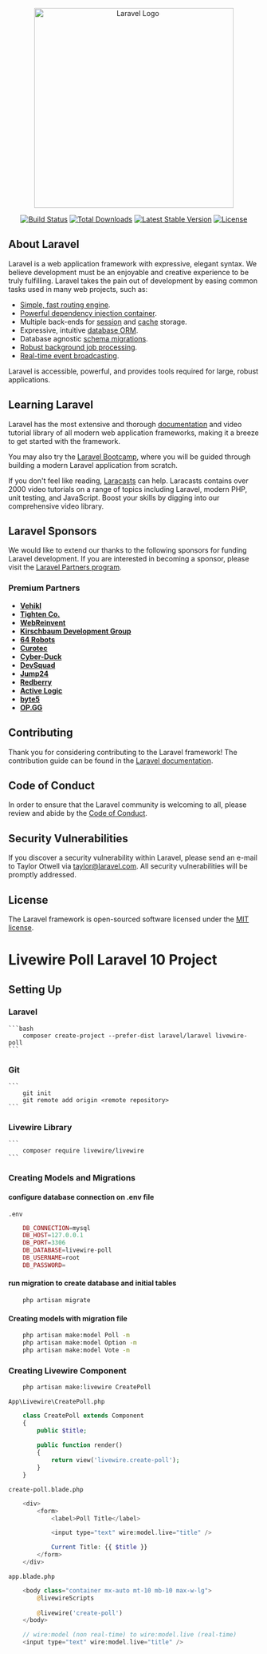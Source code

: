 <p align="center"><a href="https://laravel.com" target="_blank"><img src="https://raw.githubusercontent.com/laravel/art/master/logo-lockup/5%20SVG/2%20CMYK/1%20Full%20Color/laravel-logolockup-cmyk-red.svg" width="400" alt="Laravel Logo"></a></p>

<p align="center">
<a href="https://github.com/laravel/framework/actions"><img src="https://github.com/laravel/framework/workflows/tests/badge.svg" alt="Build Status"></a>
<a href="https://packagist.org/packages/laravel/framework"><img src="https://img.shields.io/packagist/dt/laravel/framework" alt="Total Downloads"></a>
<a href="https://packagist.org/packages/laravel/framework"><img src="https://img.shields.io/packagist/v/laravel/framework" alt="Latest Stable Version"></a>
<a href="https://packagist.org/packages/laravel/framework"><img src="https://img.shields.io/packagist/l/laravel/framework" alt="License"></a>
</p>

## About Laravel

Laravel is a web application framework with expressive, elegant syntax. We believe development must be an enjoyable and creative experience to be truly fulfilling. Laravel takes the pain out of development by easing common tasks used in many web projects, such as:

- [Simple, fast routing engine](https://laravel.com/docs/routing).
- [Powerful dependency injection container](https://laravel.com/docs/container).
- Multiple back-ends for [session](https://laravel.com/docs/session) and [cache](https://laravel.com/docs/cache) storage.
- Expressive, intuitive [database ORM](https://laravel.com/docs/eloquent).
- Database agnostic [schema migrations](https://laravel.com/docs/migrations).
- [Robust background job processing](https://laravel.com/docs/queues).
- [Real-time event broadcasting](https://laravel.com/docs/broadcasting).

Laravel is accessible, powerful, and provides tools required for large, robust applications.

## Learning Laravel

Laravel has the most extensive and thorough [documentation](https://laravel.com/docs) and video tutorial library of all modern web application frameworks, making it a breeze to get started with the framework.

You may also try the [Laravel Bootcamp](https://bootcamp.laravel.com), where you will be guided through building a modern Laravel application from scratch.

If you don't feel like reading, [Laracasts](https://laracasts.com) can help. Laracasts contains over 2000 video tutorials on a range of topics including Laravel, modern PHP, unit testing, and JavaScript. Boost your skills by digging into our comprehensive video library.

## Laravel Sponsors

We would like to extend our thanks to the following sponsors for funding Laravel development. If you are interested in becoming a sponsor, please visit the [Laravel Partners program](https://partners.laravel.com).

### Premium Partners

- **[Vehikl](https://vehikl.com/)**
- **[Tighten Co.](https://tighten.co)**
- **[WebReinvent](https://webreinvent.com/)**
- **[Kirschbaum Development Group](https://kirschbaumdevelopment.com)**
- **[64 Robots](https://64robots.com)**
- **[Curotec](https://www.curotec.com/services/technologies/laravel/)**
- **[Cyber-Duck](https://cyber-duck.co.uk)**
- **[DevSquad](https://devsquad.com/hire-laravel-developers)**
- **[Jump24](https://jump24.co.uk)**
- **[Redberry](https://redberry.international/laravel/)**
- **[Active Logic](https://activelogic.com)**
- **[byte5](https://byte5.de)**
- **[OP.GG](https://op.gg)**

## Contributing

Thank you for considering contributing to the Laravel framework! The contribution guide can be found in the [Laravel documentation](https://laravel.com/docs/contributions).

## Code of Conduct

In order to ensure that the Laravel community is welcoming to all, please review and abide by the [Code of Conduct](https://laravel.com/docs/contributions#code-of-conduct).

## Security Vulnerabilities

If you discover a security vulnerability within Laravel, please send an e-mail to Taylor Otwell via [taylor@laravel.com](mailto:taylor@laravel.com). All security vulnerabilities will be promptly addressed.

## License

The Laravel framework is open-sourced software licensed under the [MIT license](https://opensource.org/licenses/MIT).



# Livewire Poll Laravel 10 Project
## Setting Up
### Laravel
    ```bash
        composer create-project --prefer-dist laravel/laravel livewire-poll
    ```
### Git
    ```
        git init
        git remote add origin <remote repository>
    ```
### Livewire Library
    ```
        composer require livewire/livewire
    ```
### Creating Models and Migrations
#### configure database connection on .env file
`.env`
```php
    DB_CONNECTION=mysql
    DB_HOST=127.0.0.1
    DB_PORT=3306
    DB_DATABASE=livewire-poll
    DB_USERNAME=root
    DB_PASSWORD=
```
#### run migration to create database and initial tables
```bash
    php artisan migrate
```
#### Creating models with migration file
```bash
    php artisan make:model Poll -m
    php artisan make:model Option -m
    php artisan make:model Vote -m
```
### Creating Livewire Component
```bash
    php artisan make:livewire CreatePoll
```
`App\Livewire\CreatePoll.php`
```php
    class CreatePoll extends Component
    {
        public $title;
        
        public function render()
        {
            return view('livewire.create-poll');
        }
    }
```
`create-poll.blade.php`
```php
    <div>
        <form>
            <label>Poll Title</label>

            <input type="text" wire:model.live="title" />

            Current Title: {{ $title }}
        </form>
    </div>
```
`app.blade.php`
```php
    <body class="container mx-auto mt-10 mb-10 max-w-lg">
        @livewireScripts
        
        @livewire('create-poll')
    </body>
```
```php
    // wire:model (non real-time) to wire:model.live (real-time)
    <input type="text" wire:model.live="title" />
```